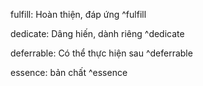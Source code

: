 fulfill: Hoàn thiện, đáp ứng ^fulfill

dedicate: Dâng hiến, dành riêng ^dedicate

deferrable: Có thể thực hiện sau ^deferrable

essence: bản chất ^essence

